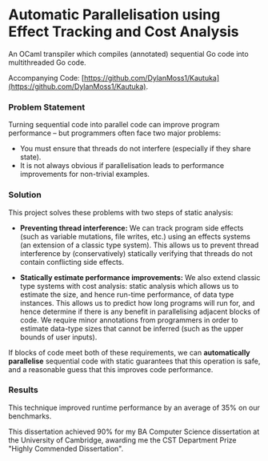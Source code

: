 # Automatic Parallelisation using Effect Tracking and Cost Analysis

An OCaml transpiler which compiles (annotated) sequential Go code into multithreaded Go code.

Accompanying Code: [https://github.com/DylanMoss1/Kautuka](https://github.com/DylanMoss1/Kautuka).

### Problem Statement

Turning sequential code into parallel code can improve program performance – but programmers often face two major problems: 
- You must ensure that threads do not interfere (especially if they share state).
- It is not always obvious if parallelisation leads to performance improvements for non-trivial examples.

### Solution

This project solves these problems with two steps of static analysis: 
- **Preventing thread interference:** We can track program side effects (such as variable mutations, file writes, etc.) using an effects systems (an extension of a classic type system). This allows us to prevent thread interference by (conservatively) statically verifying that threads do not contain conflicting side effects.

- **Statically estimate performance improvements:** We also extend classic type systems with cost analysis: static analysis which allows us to estimate the size, and hence run-time performance, of data type instances. This allows us to predict how long programs will run for, and hence determine if there is any benefit in parallelising adjacent blocks of code. We require minor annotations from programmers in order to estimate data-type sizes that cannot be inferred (such as the upper bounds of user inputs).

If blocks of code meet both of these requirements, we can **automatically parallelise** sequential code with static guarantees that this operation is safe, and a reasonable guess that this improves code performance.

### Results

This technique improved runtime performance by an average of 35% on our benchmarks.

This dissertation achieved 90% for my BA Computer Science dissertation at the University of Cambridge, awarding me the CST Department Prize "Highly Commended Dissertation".
